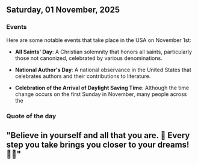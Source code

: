 ## Saturday, 01 November, 2025
### Events
Here are some notable events that take place in the USA on November 1st:

- **All Saints' Day**: A Christian solemnity that honors all saints, particularly those not canonized, celebrated by various denominations.

- **National Author's Day**: A national observance in the United States that celebrates authors and their contributions to literature.

- **Celebration of the Arrival of Daylight Saving Time**: Although the time change occurs on the first Sunday in November, many people across the
### Quote of the day
"Believe in yourself and all that you are. 🌟 Every step you take brings you closer to your dreams! 💪✨"
-----
